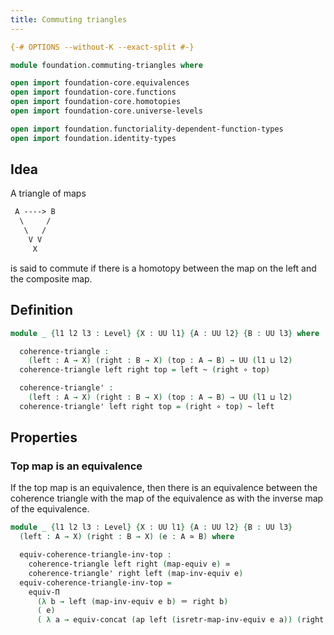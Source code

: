 ```yaml
---
title: Commuting triangles
---
```


```agda
{-# OPTIONS --without-K --exact-split #-}

module foundation.commuting-triangles where

open import foundation-core.equivalences
open import foundation-core.functions
open import foundation-core.homotopies
open import foundation-core.universe-levels

open import foundation.functoriality-dependent-function-types
open import foundation.identity-types
```

## Idea

A triangle of maps

```md
 A ----> B
  \     /
   \   /
    V V
     X
```

is said to commute if there is a homotopy between the map on the left and the composite map.

## Definition

```agda
module _ {l1 l2 l3 : Level} {X : UU l1} {A : UU l2} {B : UU l3} where

  coherence-triangle :
    (left : A → X) (right : B → X) (top : A → B) → UU (l1 ⊔ l2)
  coherence-triangle left right top = left ~ (right ∘ top)

  coherence-triangle' :
    (left : A → X) (right : B → X) (top : A → B) → UU (l1 ⊔ l2)
  coherence-triangle' left right top = (right ∘ top) ~ left
```

## Properties

### Top map is an equivalence

If the top map is an equivalence, then there is an equivalence between the coherence triangle with the map of the equivalence as with the inverse map of the equivalence.

```agda
module _ {l1 l2 l3 : Level} {X : UU l1} {A : UU l2} {B : UU l3}
  (left : A → X) (right : B → X) (e : A ≃ B) where

  equiv-coherence-triangle-inv-top :
    coherence-triangle left right (map-equiv e) ≃
    coherence-triangle' right left (map-inv-equiv e)
  equiv-coherence-triangle-inv-top =
    equiv-Π
      (λ b → left (map-inv-equiv e b) ＝ right b)
      ( e)
      ( λ a → equiv-concat (ap left (isretr-map-inv-equiv e a)) (right (map-equiv e a)))
```
